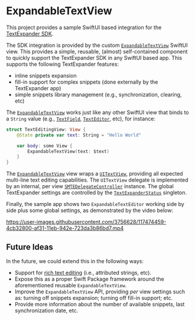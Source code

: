 # ExpandableTextView

This project provides a sample SwiftUI based integration for the [TextExpander SDK][TextExpander].

The SDK integration is provided by the custom [`ExpandableTextView`][ExpandableTextView] SwiftUI view. This provides a simple, reusable, (almost) self-contained component to quickly support the TextExpander SDK in any SwiftUI based app. This supports the following TextExpander features:

* inline snippets expansion
* fill-in support for complex snippets (done externally by the TextExpander app)
* simple snippets library management (e.g., synchronization, clearing, etc)

The [`ExpandableTextView`][ExpandableTextView] works just like any other SwiftUI view that binds to a `String` value (e.g., [`TextField`][TextField], [`TextEditor`][TextEditor], etc), for instance:

```swift
struct TextEditingView: View {
    @State private var text: String = "Hello World"

    var body: some View {
        ExpandableTextView(text: $text)
    }
}
```

The [`ExpandableTextView`][ExpandableTextView] view wraps a [`UITextView`][UITextView], providing all expected multi-line text editing capabilities. The `UITextView` delegate is implemented by an internal, per view [`SMTEDelegateController`][SMTEDelegateController] instance. The global TextExpander settings are controlled by the [`TextExpanderStatus`][TextExpanderStatus] singleton.

Finally, the sample app shows two `ExpandableTextEditor` working side by side plus some global settings, as demonstrated by the video below:

https://user-images.githubusercontent.com/3756628/117474459-4cb32800-af31-11eb-942e-723da3b86bd7.mp4

## Future Ideas

In the future, we could extend this in the following ways:

* Support for [rich text editing][Rich Text] (i.e., attributed strings, etc).
* Expose this as a proper Swift Package framework around the aforementioned reusable `ExpandableTextView`.
* Improve the `ExpandableTextView` API, providing *per* view settings such as: turning off snippets expansion; turning off fill-in support; etc.
* Provide more information about the number of available snippets, last synchronization date, etc.

[TextExpander]: https://github.com/SmileSoftware/TextExpanderTouchSDK/blob/master/README.md
[ExpandableTextView]: https://github.com/pmattos/ExpandableTextEditor/blob/main/ExpandableTextView/ExpandableTextView.swift
[TextExpanderStatus]: https://github.com/pmattos/ExpandableTextEditor/blob/main/ExpandableTextView/TextExpanderStatus.swift

[Rich Text]: https://github.com/SmileSoftware/TextExpanderTouchSDK/blob/master/README.md#handling-attributed-text
[SMTEDelegateController]: https://github.com/SmileSoftware/TextExpanderTouchSDK/blob/master/TextExpander.xcframework/ios-arm64/TextExpander.framework/Headers/SMTEDelegateController.h

[UITextView]: https://developer.apple.com/documentation/uikit/uitextview
[TextEditor]: https://developer.apple.com/documentation/swiftui/texteditor
[TextField]: https://developer.apple.com/documentation/swiftui/textfield


